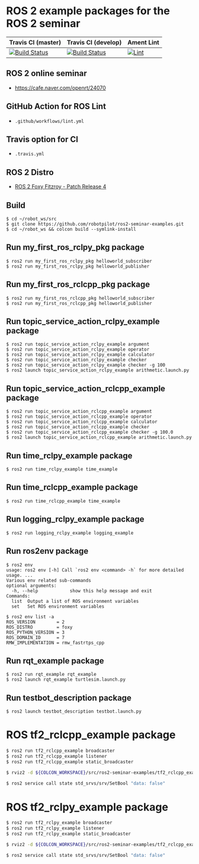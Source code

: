 # ROS 2 example packages for the ROS 2 seminar

| Travis CI (master)  | Travis CI (develop) | Ament Lint |
| ------------- | ------------- | ------------- |
| [![Build Status](https://travis-ci.com/robotpilot/ros2-seminar-examples.svg?branch=main)](https://travis-ci.com/github/robotpilot/ros2-seminar-examples)  | [![Build Status](https://travis-ci.com/robotpilot/ros2-seminar-examples.svg?branch=develop)](https://travis-ci.com/github/robotpilot/ros2-seminar-examples)  |  [![Lint](https://github.com/robotpilot/ros2-seminar-examples/workflows/Lint/badge.svg?branch=develop)](https://github.com/robotpilot/ros2-seminar-examples/actions) |

## ROS 2 online seminar
- https://cafe.naver.com/openrt/24070

## GitHub Action for ROS Lint
- `.github/workflows/lint.yml`

## Travis option for CI
- `.travis.yml`

## ROS 2 Distro
- [ROS 2 Foxy Fitzroy - Patch Release 4](https://github.com/ros2/ros2/releases/tag/release-foxy-20201211)

## Build
```
$ cd ~/robot_ws/src
$ git clone https://github.com/robotpilot/ros2-seminar-examples.git
$ cd ~/robot_ws && colcon build --symlink-install
```

## Run my_first_ros_rclpy_pkg package
```
$ ros2 run my_first_ros_rclpy_pkg helloworld_subscriber
$ ros2 run my_first_ros_rclpy_pkg helloworld_publisher
```

## Run my_first_ros_rclcpp_pkg package
```
$ ros2 run my_first_ros_rclcpp_pkg helloworld_subscriber
$ ros2 run my_first_ros_rclcpp_pkg helloworld_publisher
```

## Run topic_service_action_rclpy_example package
```
$ ros2 run topic_service_action_rclpy_example argument
$ ros2 run topic_service_action_rclpy_example operator
$ ros2 run topic_service_action_rclpy_example calculator
$ ros2 run topic_service_action_rclpy_example checker
$ ros2 run topic_service_action_rclpy_example checker -g 100
$ ros2 launch topic_service_action_rclpy_example arithmetic.launch.py
```

## Run topic_service_action_rclcpp_example package
```
$ ros2 run topic_service_action_rclcpp_example argument
$ ros2 run topic_service_action_rclcpp_example operator
$ ros2 run topic_service_action_rclcpp_example calculator
$ ros2 run topic_service_action_rclcpp_example checker
$ ros2 run topic_service_action_rclcpp_example checker -g 100.0
$ ros2 launch topic_service_action_rclcpp_example arithmetic.launch.py
```

## Run time_rclpy_example package
```
$ ros2 run time_rclpy_example time_example
```

## Run time_rclcpp_example package
```
$ ros2 run time_rclcpp_example time_example
```

## Run logging_rclpy_example package
```
$ ros2 run logging_rclpy_example logging_example
```

## Run ros2env package
```
$ ros2 env
usage: ros2 env [-h] Call `ros2 env <command> -h` for more detailed usage. ...
Various env related sub-commands
optional arguments:
  -h, --help            show this help message and exit
Commands:
  list  Output a list of ROS environment variables
  set   Set ROS environment variables

$ ros2 env list -a
ROS_VERSION        = 2
ROS_DISTRO         = foxy
ROS_PYTHON_VERSION = 3
ROS_DOMAIN_ID      = 7
RMW_IMPLEMENTATION = rmw_fastrtps_cpp
```

## Run rqt_example package
```
$ ros2 run rqt_example rqt_example
$ ros2 launch rqt_example turtlesim.launch.py
```

## Run testbot_description package
```
$ ros2 launch testbot_description testbot.launch.py
```

# ROS tf2_rclcpp_example package
```bash
$ ros2 run tf2_rclcpp_example broadcaster
$ ros2 run tf2_rclcpp_example listener
$ ros2 run tf2_rclcpp_example static_broadcaster
```

```bash
$ rviz2 -d ${COLCON_WORKSPACE}/src/ros2-seminar-examples/tf2_rclcpp_example/rviz/arm.rviz
```

```bash
$ ros2 service call state std_srvs/srv/SetBool "data: false"
```

# ROS tf2_rclpy_example package
```bash
$ ros2 run tf2_rclpy_example broadcaster
$ ros2 run tf2_rclpy_example listener
$ ros2 run tf2_rclpy_example static_broadcaster
```

```bash
$ rviz2 -d ${COLCON_WORKSPACE}/src/ros2-seminar-examples/tf2_rclcpp_example/rviz/arm.rviz
```

```bash
$ ros2 service call state std_srvs/srv/SetBool "data: false"
```
